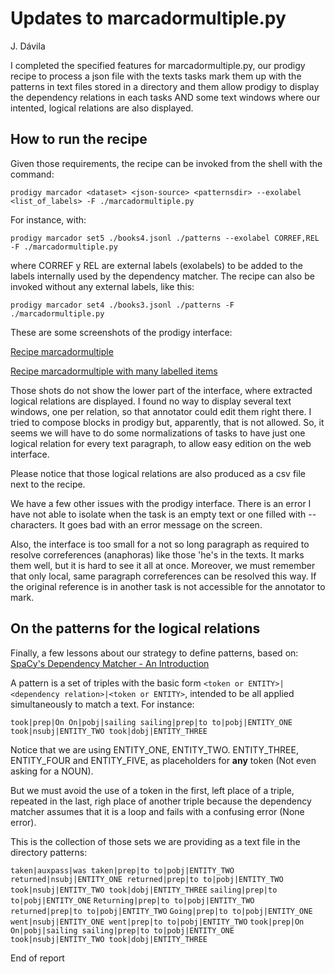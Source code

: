 # Updates to marcadormultiple.py

J. Dávila

I completed the specified features for marcadormultiple.py, our prodigy recipe to process a json file with the texts tasks mark them up with the patterns in text files stored in a directory and them allow prodigy to display the dependency relations in each tasks AND some text windows where our intented, logical relations are also displayed. 

## How to run the recipe

Given those requirements, the recipe can be invoked from the shell with the command:

`prodigy marcador <dataset> <json-source> <patternsdir> --exolabel <list_of_labels> -F ./marcadormultiple.py` 

For instance, with:

`prodigy marcador set5 ./books4.jsonl ./patterns --exolabel CORREF,REL -F ./marcadormultiple.py`

where CORREF y REL are external labels (exolabels) to be added to the labels internally used by the dependency matcher. The recipe can also be invoked without any external labels, like this: 

`prodigy marcador set4 ./books3.jsonl ./patterns -F ./marcadormultiple.py`

These are some screenshots of the prodigy interface:

[Recipe marcadormultiple](./corref-exolabel-example-03.png)

[Recipe marcadormultiple with many labelled items](./corref-exolabel-example-02.png)
     
Those shots do not show the lower part of the interface, where extracted logical relations are displayed. I found no way to display several text windows, one per relation, so that annotator could edit them right there. I tried to compose blocks in prodigy but, apparently, that is not allowed. So, it seems we will have to do some normalizations of tasks to have just one logical relation for every text paragraph, to allow easy edition on the web interface. 

Please notice that those logical relations are also produced as a csv file next to the recipe. 

We have a few other issues with the prodigy interface. There is an error I have not able to isolate when the task is an empty text or one filled with -- characters. It goes bad with an error message on the screen. 

Also, the interface is too small for a not so long paragraph as required to resolve correferences (anaphoras) like those 'he's in the texts. It marks them well, but it is hard to see it all at once. Moreover, we must remember that only local, same paragraph correferences can be resolved this way. If the original reference is in another task is not accessible for the annotator to mark. 

## On the patterns for the logical relations

Finally, a few lessons about our strategy to define patterns, based on:
[SpaCy's Dependency Matcher - An Introduction](http://markneumann.xyz/blog/dependency_matcher/#the-dependencymatcher)

A pattern is a set of triples with the basic form `<token or ENTITY>|<dependency relation>|<token or ENTITY>`, intended to be all applied simultaneously to match a text. For instance:

`took|prep|On On|pobj|sailing sailing|prep|to to|pobj|ENTITY_ONE took|nsubj|ENTITY_TWO took|dobj|ENTITY_THREE`

Notice that we are using ENTITY\_ONE, ENTITY\_TWO. ENTITY\_THREE, ENTITY\_FOUR and ENTITY\_FIVE, as placeholders for **any** token (Not even asking for a NOUN). 

But we must avoid the use of a token in the first, left place of a triple, repeated in the last, righ place of another triple because the dependency matcher assumes that it is a loop and fails with a confusing error (None error). 

This is the collection of those sets we are providing as a text file in the directory patterns:

`taken|auxpass|was taken|prep|to to|pobj|ENTITY_TWO`
`returned|nsubj|ENTITY_ONE returned|prep|to to|pobj|ENTITY_TWO`
`took|nsubj|ENTITY_TWO took|dobj|ENTITY_THREE`
`sailing|prep|to to|pobj|ENTITY_ONE`
`Returning|prep|to to|pobj|ENTITY_TWO`
`returned|prep|to to|pobj|ENTITY_TWO`
`Going|prep|to to|pobj|ENTITY_ONE`
`went|nsubj|ENTITY_ONE went|prep|to to|pobj|ENTITY_TWO`
`took|prep|On On|pobj|sailing sailing|prep|to to|pobj|ENTITY_ONE took|nsubj|ENTITY_TWO took|dobj|ENTITY_THREE`


End of report











